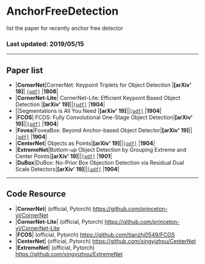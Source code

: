 # AnchorFreeDetection
list the paper for recently anchor free detector

### Last updated: 2019/05/15
-------------------------------------------------------------------------------------------------------------------------------------
## Paper list

- |**CornerNet**|CornerNet: Keypoint Triplets for Object Detection |**[arXiv' 18]**| [`[pdf]`](https://arxiv.org/pdf/1808.01244.pdf) |**1808**|
- |**CornerNet-Lite**| CornerNet-Lite: Efficient Keypoint Based Object Detection |**[arXiv' 19]**||[`[pdf]`](https://arxiv.org/pdf/1904.08900.pdf) |**1904**|
- ||Segmentations is All You Need |**[arXiv' 19]**||[`[pdf]`](https://arxiv.org/pdf/1904.13300.pdf) |**1904**|
- |**FCOS**| FCOS: Fully Convolutional One-Stage Object Detection|**[arXiv' 19]**||[`[pdf]`](https://arxiv.org/abs/1904.01355.pdf) |**1904**|
- |**Fovea**|FoveaBox: Beyond Anchor-based Object Detector|**[arXiv' 19]**||[`[pdf]`](https://arxiv.org/pdf/1904.03797.pdf) |**1904**|
- |**CenterNet**| Objects as Points|**[arXiv' 19]**||[`[pdf]`](https://arxiv.org/pdf/1904.07850.pdf) |**1904**|
- |**ExtremeNet**|Bottom-up Object Detection by Grouping Extreme and Center Points|**[arXiv' 19]**||[`[pdf]`](https://arxiv.org/pdf/1901.08043.pdf) |**1901**| 
- |**DuBox**|DuBox: No-Prior Box Objection Detection via Residual Dual Scale Detectors|**[arXiv' 19]**||[`[pdf]`](https://arxiv.org/pdf/1904.06883.pdf) |**1904**|

-------------------------------------------------------------------------------------------------------------------------------------
## Code Resource

- |**CornerNet**|  (official, Pytorch)  https://github.com/princeton-vl/CornerNet
- |**CornerNet-Lite**| (official, Pytorch) https://github.com/princeton-vl/CornerNet-Lite
- |**FCOS**| (official, Pytorch) https://github.com/tianzhi0549/FCOS
- |**CenterNet**| (official, Pytorch) https://github.com/xingyizhou/CenterNet
- |**ExtremeNet**| (official, Pytorch) https://github.com/xingyizhou/ExtremeNet

